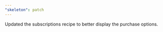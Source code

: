 ```yaml
---
"skeleton": patch
---
```


Updated the subscriptions recipe to better display the purchase options.
